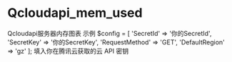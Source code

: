 # Qcloudapi_mem_used
Qcloudapi服务器内存图表 示例
$config = [
    'SecretId' => '你的SecretId',
    'SecretKey' => '你的SecretKey',
    'RequestMethod' => 'GET',
    'DefaultRegion' => 'gz'
];
填入你在腾讯云获取的云 API 密钥
